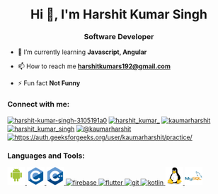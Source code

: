 <h1 align="center">Hi 👋, I'm Harshit Kumar Singh</h1>
<h3 align="center">Software Developer</h3>

- 🌱 I’m currently learning **Javascript, Angular**

- 📫 How to reach me **harshitkumars192@gmail.com**

- ⚡ Fun fact **Not Funny**

<h3 align="left">Connect with me:</h3>
<p align="left">
<a href="https://linkedin.com/in/harshit-kumar-singh-3105191a0" target="blank"><img align="center" src="https://raw.githubusercontent.com/rahuldkjain/github-profile-readme-generator/master/src/images/icons/Social/linked-in-alt.svg" alt="harshit-kumar-singh-3105191a0" height="30" width="40" /></a>
<a href="https://www.codechef.com/users/harshit_kumar_" target="blank"><img align="center" src="https://cdn.jsdelivr.net/npm/simple-icons@3.1.0/icons/codechef.svg" alt="harshit_kumar_" height="30" width="40" /></a>
<a href="https://codeforces.com/profile/kaumarharshit" target="blank"><img align="center" src="https://cdn.jsdelivr.net/npm/simple-icons@3.0.1/icons/codeforces.svg" alt="kaumarharshit" height="30" width="40" /></a>
<a href="https://www.leetcode.com/harshit_kumar_singh" target="blank"><img align="center" src="https://raw.githubusercontent.com/rahuldkjain/github-profile-readme-generator/master/src/images/icons/Social/leet-code.svg" alt="harshit_kumar_singh" height="30" width="40" /></a>
<a href="https://www.hackerearth.com/@kaumarharshit" target="blank"><img align="center" src="https://raw.githubusercontent.com/rahuldkjain/github-profile-readme-generator/master/src/images/icons/Social/hackerearth.svg" alt="@kaumarharshit" height="30" width="40" /></a>
<a href="https://auth.geeksforgeeks.org/user/https://auth.geeksforgeeks.org/user/kaumarharshit/practice/" target="blank"><img align="center" src="https://raw.githubusercontent.com/rahuldkjain/github-profile-readme-generator/master/src/images/icons/Social/geeks-for-geeks.svg" alt="https://auth.geeksforgeeks.org/user/kaumarharshit/practice/" height="30" width="40" /></a>
</p>

<h3 align="left">Languages and Tools:</h3>
<p align="left"> <a href="https://developer.android.com" target="_blank"> <img src="https://raw.githubusercontent.com/devicons/devicon/master/icons/android/android-original-wordmark.svg" alt="android" width="40" height="40"/> </a> <a href="https://www.cprogramming.com/" target="_blank"> <img src="https://raw.githubusercontent.com/devicons/devicon/master/icons/c/c-original.svg" alt="c" width="40" height="40"/> </a> <a href="https://www.w3schools.com/cpp/" target="_blank"> <img src="https://raw.githubusercontent.com/devicons/devicon/master/icons/cplusplus/cplusplus-original.svg" alt="cplusplus" width="40" height="40"/> </a> <a href="https://firebase.google.com/" target="_blank"> <img src="https://www.vectorlogo.zone/logos/firebase/firebase-icon.svg" alt="firebase" width="40" height="40"/> </a> <a href="https://flutter.dev" target="_blank"> <img src="https://www.vectorlogo.zone/logos/flutterio/flutterio-icon.svg" alt="flutter" width="40" height="40"/> </a> <a href="https://git-scm.com/" target="_blank"> <img src="https://www.vectorlogo.zone/logos/git-scm/git-scm-icon.svg" alt="git" width="40" height="40"/> </a> <a href="https://kotlinlang.org" target="_blank"> <img src="https://www.vectorlogo.zone/logos/kotlinlang/kotlinlang-icon.svg" alt="kotlin" width="40" height="40"/> </a> <a href="https://www.linux.org/" target="_blank"> <img src="https://raw.githubusercontent.com/devicons/devicon/master/icons/linux/linux-original.svg" alt="linux" width="40" height="40"/> </a> <a href="https://www.mysql.com/" target="_blank"> <img src="https://raw.githubusercontent.com/devicons/devicon/master/icons/mysql/mysql-original-wordmark.svg" alt="mysql" width="40" height="40"/> </a> </p>
